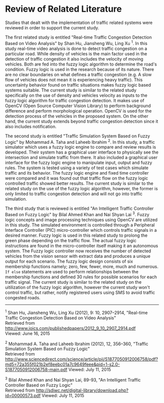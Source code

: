 # Review of Related Literature

Studies that dealt with the implementation of traffic related systems
were reviewed in order to support the current study.

The first related study is entitled "Real-time Traffic Congestion Detection Based on Video Analysis"
by Shan Hu, Jiansheng Wu, Ling Xu <sup>1</sup>. In this study real-time
video analysis is done to detect traffic congestion on a particular road. While density of vehicles is the main
factor used in the detection of traffic congestion it also includes the velocity of moving vehicles.
Both are fed into the fuzzy logic algorithm to determine the road's condition.
Fuzzy logic is used in the research because of its nature. There are no clear boundaries
on what defines a traffic congestion (e.g. A slow flow of vehicles does not mean it is experiencing heavy traffic).
This uncertainty behavior found on traffic situations makes fuzzy logic based systems suitable.
The current study is similar to the related study specifically on the use of density and vehicles velocity as
inputs to the fuzzy logic algorithm for traffic congestion detection.
It makes use of OpenCV (Open Source Computer Vision Library)
to perform background difference and perform morphological operation.
OpenCV is used for the detection process of the vehicles in the proposed system.
On the other hand, the current study extends beyond traffic congestion detection since it also includes notification.

The second study is entitled "Traffic Simulation System Based on Fuzzy Logic" by Mohammad A. Taha and Laheeb Ibrahim <sup>2</sup>.
In this study, a traffic simulator which uses a fuzzy logic engine to compare and review results is developed.
Their system has a graphical user interface to physically see the intersection and simulate traffic from there. It
also included a graphical user interface for the fuzzy logic engine to manipulate input, output and fuzzy rules. The
system is tested using a variety of test cases which simulate traffic and its behavior. The fuzzy logic engine and fixed
time controller were compared and it was found out that traffic flow on the fuzzy logic controlled traffic showed better results.
The current study is similar to the related study on the use of the fuzzy logic algorithm, however, the former is only limited
to traffic congestion detection and will not go into traffic simulation.

The third study that is reviewed is entitled "An Intelligent Traffic Controller Based on Fuzzy Logic" by Bilal Ahmed Khan and
Nai Shyan Lai <sup>3</sup>. Fuzzy logic concepts and image processing techniques using OpenCV are utilized in this study.
The simulated environment is controlled through a Peripheral Interface Controller (PIC) micro-controller which controls traffic signals
in a desired manner. Fuzzy logic is used in this related study to prolong the green phase depending on the traffic flow. The actual
fuzzy logic instructions are found in the micro-controller itself making it an autonomous system. The Fuzzy logic controller
now receives the number of detected vehicles from the vision sensor with extract data and produces a unique output for each
scenario. The fuzzy logic design consists of six membership functions namely; zero, few, fewer, more, much and numerous.
`If else` statements are used to perform relationships between the membership functions and defined 30 rules for
possible scenarios for each traffic signal. The current study is similar to the related study on the uitilization of the
fuzzy logic algorithm, however the current study won't control traffic, but rather, notify registered users using SMS to
avoid traffic congested roads.

---

<sup>1</sup> Shan Hu, Jiansheng Wu, Ling Xu (2012), 9: 10,  2907–2914, "Real-time Traffic Congestion Detection Based on Video Analysis"  
Retrieved from http://www.joics.com/publishedpapers/2012_9_10_2907_2914.pdf  
Viewed: June 16, 2015  

<sup>2</sup> Mohammad A. Taha and Laheeb Ibrahim (2012), 12, 356–360, "Traffic Simulation System Based on Fuzzy Logic"  
Retrieved from http://www.sciencedirect.com/science/article/pii/S1877050912006758/pdf?md5=72a355f021b2ef8eebc01a7c9649feee&pid=1-s2.0-S1877050912006758-main.pdf
Viewed: July 11, 2015  

<sup>3</sup> Bilal Ahmed Khan and Nai Shyan Lai, 89-93, "An Intelligent Traffic Controller Based on Fuzzy Logic"  
Retrieved from http://sdiwc.net/digital-library/download.php?id=00000573.pdf
Viewed: July 11, 2015  
